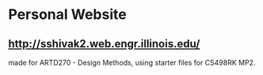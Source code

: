 # Personal Website

## http://sshivak2.web.engr.illinois.edu/
made for ARTD270 - Design Methods, using starter files for CS498RK MP2.
